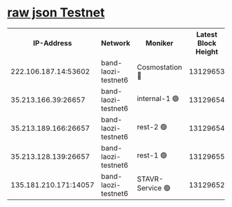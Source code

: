 
[raw json Testnet](https://rpc-check.bandt.stavr.tech/bandt/rpcbandt_result.json)
=

<table><tr><th>IP-Address</th><th>Network</th><th>Moniker</th><th>Latest Block Height</th><th>Earliest Block Height</th><th>Catching Up</th><th>Voting Power</th><th>Scan Time</th></tr><tr><td>222.106.187.14:53602</td><td>band-laozi-testnet6</td><td>Cosmostation 🔴</td><td>13129653</td><td>9380001</td><td>False</td><td>2203223</td><td>2023-11-21T17:16:32.965346449UTC</td></tr><tr><td>35.213.166.39:26657</td><td>band-laozi-testnet6</td><td>internal-1 🟢</td><td>13129654</td><td>13029654</td><td>False</td><td>0</td><td>2023-11-21T17:16:36.225085629UTC</td></tr><tr><td>35.213.189.166:26657</td><td>band-laozi-testnet6</td><td>rest-2 🟢</td><td>13129654</td><td>13029654</td><td>False</td><td>0</td><td>2023-11-21T17:16:37.459147031UTC</td></tr><tr><td>35.213.128.139:26657</td><td>band-laozi-testnet6</td><td>rest-1 🟢</td><td>13129655</td><td>13029655</td><td>False</td><td>0</td><td>2023-11-21T17:16:40.690495877UTC</td></tr><tr><td>135.181.210.171:14057</td><td>band-laozi-testnet6</td><td>STAVR-Service 🟢</td><td>13129652</td><td>13128001</td><td>False</td><td>0</td><td>2023-11-21T17:16:31.784044926UTC</td></tr></table>
